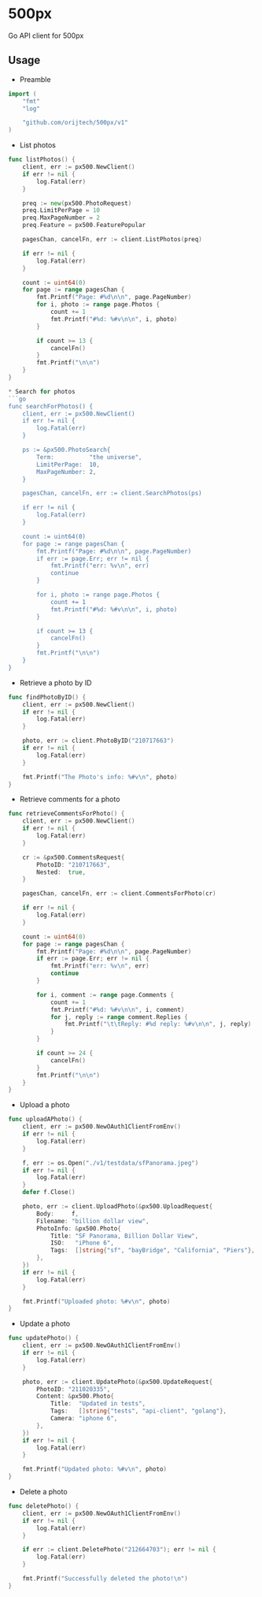 # 500px
Go API client for 500px

## Usage

* Preamble
```go
import (
	"fmt"
	"log"

	"github.com/orijtech/500px/v1"
)
```

* List photos
```go
func listPhotos() {
	client, err := px500.NewClient()
	if err != nil {
		log.Fatal(err)
	}

	preq := new(px500.PhotoRequest)
	preq.LimitPerPage = 10
	preq.MaxPageNumber = 2
	preq.Feature = px500.FeaturePopular

	pagesChan, cancelFn, err := client.ListPhotos(preq)

	if err != nil {
		log.Fatal(err)
	}

	count := uint64(0)
	for page := range pagesChan {
		fmt.Printf("Page: #%d\n\n", page.PageNumber)
		for i, photo := range page.Photos {
			count += 1
			fmt.Printf("#%d: %#v\n\n", i, photo)
		}

		if count >= 13 {
			cancelFn()
		}
		fmt.Printf("\n\n")
	}
}

* Search for photos
```go
func searchForPhotos() {
	client, err := px500.NewClient()
	if err != nil {
		log.Fatal(err)
	}

	ps := &px500.PhotoSearch{
		Term:          "the universe",
		LimitPerPage:  10,
		MaxPageNumber: 2,
	}

	pagesChan, cancelFn, err := client.SearchPhotos(ps)

	if err != nil {
		log.Fatal(err)
	}

	count := uint64(0)
	for page := range pagesChan {
		fmt.Printf("Page: #%d\n\n", page.PageNumber)
		if err := page.Err; err != nil {
			fmt.Printf("err: %v\n", err)
			continue
		}

		for i, photo := range page.Photos {
			count += 1
			fmt.Printf("#%d: %#v\n\n", i, photo)
		}

		if count >= 13 {
			cancelFn()
		}
		fmt.Printf("\n\n")
	}
}
```

* Retrieve a photo by ID
```go
func findPhotoByID() {
	client, err := px500.NewClient()
	if err != nil {
		log.Fatal(err)
	}

	photo, err := client.PhotoByID("210717663")
	if err != nil {
		log.Fatal(err)
	}

	fmt.Printf("The Photo's info: %#v\n", photo)
}

```

* Retrieve comments for a photo
```go
func retrieveCommentsForPhoto() {
	client, err := px500.NewClient()
	if err != nil {
		log.Fatal(err)
	}

	cr := &px500.CommentsRequest{
		PhotoID: "210717663",
		Nested:  true,
	}

	pagesChan, cancelFn, err := client.CommentsForPhoto(cr)

	if err != nil {
		log.Fatal(err)
	}

	count := uint64(0)
	for page := range pagesChan {
		fmt.Printf("Page: #%d\n\n", page.PageNumber)
		if err := page.Err; err != nil {
			fmt.Printf("err: %v\n", err)
			continue
		}

		for i, comment := range page.Comments {
			count += 1
			fmt.Printf("#%d: %#v\n\n", i, comment)
			for j, reply := range comment.Replies {
				fmt.Printf("\t\tReply: #%d reply: %#v\n\n", j, reply)
			}
		}

		if count >= 24 {
			cancelFn()
		}
		fmt.Printf("\n\n")
	}
}
```

* Upload a photo
```go
func uploadAPhoto() {
	client, err := px500.NewOAuth1ClientFromEnv()
	if err != nil {
		log.Fatal(err)
	}

	f, err := os.Open("./v1/testdata/sfPanorama.jpeg")
	if err != nil {
		log.Fatal(err)
	}
	defer f.Close()

	photo, err := client.UploadPhoto(&px500.UploadRequest{
		Body:     f,
		Filename: "billion dollar view",
		PhotoInfo: &px500.Photo{
			Title: "SF Panorama, Billion Dollar View",
			ISO:   "iPhone 6",
			Tags:  []string{"sf", "bayBridge", "California", "Piers"},
		},
	})
	if err != nil {
		log.Fatal(err)
	}

	fmt.Printf("Uploaded photo: %#v\n", photo)
}
```

* Update a photo
```go
func updatePhoto() {
	client, err := px500.NewOAuth1ClientFromEnv()
	if err != nil {
		log.Fatal(err)
	}

	photo, err := client.UpdatePhoto(&px500.UpdateRequest{
		PhotoID: "211020335",
		Content: &px500.Photo{
			Title:  "Updated in tests",
			Tags:   []string{"tests", "api-client", "golang"},
			Camera: "iphone 6",
		},
	})
	if err != nil {
		log.Fatal(err)
	}

	fmt.Printf("Updated photo: %#v\n", photo)
}
```

* Delete a photo 
```go
func deletePhoto() {
	client, err := px500.NewOAuth1ClientFromEnv()
	if err != nil {
		log.Fatal(err)
	}

	if err := client.DeletePhoto("212664703"); err != nil {
		log.Fatal(err)
	}

	fmt.Printf("Successfully deleted the photo!\n")
}
```
